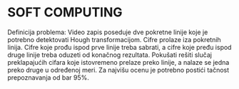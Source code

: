 # SOFT COMPUTING


Definicija problema:
Video zapis poseduje dve pokretne linije koje je potrebno detektovati Hough transformacijom. Cifre prolaze iza pokretnih linija. Cifre koje prođu ispod prve linije treba sabrati, a cifre koje pređu ispod druge linije treba oduzeti od konačnog rezultata. Pokušati rešiti slučaj preklapajućih cifara koje istovremeno prelaze preko linije, a nalaze se jedna preko druge u određenoj meri. Za najvišu ocenu je potrebno postići tačnost prepoznavanja od bar 95%.
